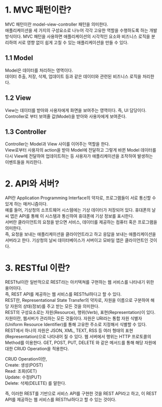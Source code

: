 # 1. MVC 패턴이란?

MVC 패턴이란 model-view-controller 패턴을 의미한다.  
애플리케이션을 세 가지의 구성요소로 나누어 각각 고유한 역할을 수행하도록 하는 개발 방식이다.
MVC 패턴을 사용하면 애플리케이션의 시각적인 요소와 비즈니스 로직을 분리하여 서로 영향 없이 쉽게 고칠 수 있는 애플리케이션을 만들 수 있다.

## 1.1 Model

Model은 데이터를 처리하는 영역이다.  
데이터 추출, 저장, 삭제, 업데이트 등과 같은 데이터와 관련된 비즈니스 로직을 처리한다.

## 1.2 View

View는 데이터를 받아와 사용자에게 화면을 보여주는 영역이다. 즉, UI 담당이다.  
Controller로 부터 보여줄 값(Model)을 받아와 사용자에게 보여준다.

## 1.3 Controller

Controller는 Model과 View 사이를 이어주는 역할을 한다.  
View로부터 사용자의 action을 받아 Model에 전달하고 그렇게 바뀐 Model 데이터를 다시 View에 전달하여 업데이트하는 등 사용자가 애플리케이션을 조작하여 발생하는 이벤트들을 처리한다.

# 2. API와 서버?

API란 Application Programming Interface의 약자로, 프로그램들이 서로 통신할 수 있게 하는 매커니즘이다.  
예를 들어, 기상청의 소프트웨어 시스템에는 기상 데이터가 저장되어 있다. 휴대폰의 날씨 앱은 API를 통해 이 시스템과 통신하여 휴대폰에 기상 정보를 표시한다.  
서버란 클라이언트의 요청을 받으면 서비스, 데이터를 제공하는 컴퓨터 혹은 프로그램을 의미한다.  
즉, 요청을 보내는 애플리케이션을 클라이언트라고 하고 응답을 보내는 애플리케이션을 서버라고 한다.
기상청의 날씨 데이터베이스가 서버이고 모바일 앱은 클라이언트인 것이다.

# 3. RESTful 이란?

RESTful이란 일반적으로 REST라는 아키텍쳐를 구현하는 웹 서비스를 나타내기 위한 용어이다.  
즉, REST API를 제공하는 웹 서비스를 RESTful하다고 할 수 있다.  
REST란, Representational State Transfer의 약자로, 자원을 이름으로 구분하여 해당 자원의 상태(정보)를 주고 받는 모든 것을 의미한다.  
REST의 구성요소로는 자원(Resource), 행위(Verb), 표현(Representation)이 있다.  
자원이란, 웹서버가 관리하는 모든 것들이다. 자원은 URI라는 통합 자원 식별자(Uniform Resource Identifier)를 통해 고유한 주소로 지정해서 식별할 수 있다.
REST에서 하나의 자원은 JSON, XML, TEXT, RSS 등 여러 형태의 표현(Representation)으로 나타내어 질 수 있다.
웹 서버에서 행위는 HTTP 프로토콜의 Method를 이용한다. GET, POST, PUT, DELETE 와 같은 메서드를 통해 해당 자원에 대한 CRUD Operation을 적용한다.

CRUD Operation이란,  
Create: 생성(POST)  
Read: 조회(GET)  
Update: 수정(PUT)  
Delete: 삭제(DELETE) 를 말한다.

즉, 이러한 REST를 기반으로 서비스 API를 구현한 것을 REST API라고 하고, 이 REST API를 제공하는 웹 서비스를 RESTful하다고 할 수 있는 것이다.
